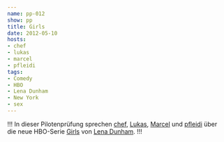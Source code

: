 ```yaml
---
name: pp-012
show: pp
title: Girls
date: 2012-05-10
hosts:
- chef
- lukas
- marcel
- pfleidi
tags:
- Comedy
- HBO
- Lena Dunham
- New York
- sex
---
```

!!!
In dieser Pilotenprüfung sprechen [chef](https://twitter.com/grischder), [Lukas](https://twitter.com/blubser), [Marcel](https://twitter.com/xartas) und [pfleidi](https://twitter.com/pfleidi) über die neue HBO-Serie [Girls](http://www.imdb.com/title/tt1723816/) von [Lena Dunham](http://en.wikipedia.org/wiki/Lena_Dunham).
!!!

